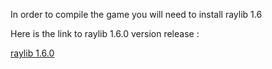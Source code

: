 In order to compile the game you will need to install raylib 1.6

Here is the link to raylib 1.6.0 version release :

[raylib 1.6.0](https://github.com/raysan5/raylib/releases/tag/1.6.0)
